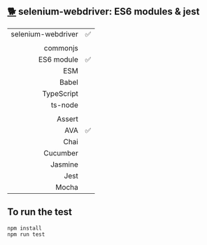 ## [:dog2:](https://github.com/xgirma/e2e_test_recipes/tree/master/configuration/selenium-webdriver) selenium-webdriver: ES6 modules & jest

|   |  |
|---:|:---|
| selenium-webdriver | :white_check_mark: |
|   |   |
| commonjs  |  |
| ES6 module  | :white_check_mark:  |
| ESM  |  |
| Babel  |  |
| TypeScript  |  |
| ts-node  |  |
|   |   |
| Assert  |   |
| AVA  | :white_check_mark:  |
| Chai  |   |
| Cucumber  |   |
| Jasmine  |  | 
| Jest  | | 
| Mocha  |  |

## To run the test

    npm install
    npm run test
